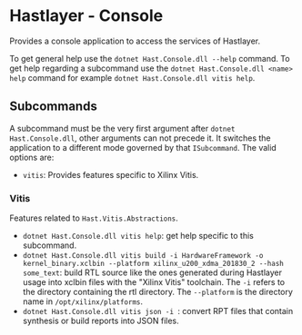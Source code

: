 ﻿# Hastlayer - Console



Provides a console application to access the services of Hastlayer.

To get general help use the `dotnet Hast.Console.dll --help` command. To get help regarding a subcommand use the `dotnet Hast.Console.dll <name> help` command for example `dotnet Hast.Console.dll vitis help`.


## Subcommands

A subcommand must be the very first argument after `dotnet Hast.Console.dll`, other arguments can not precede it. It switches the application to a different mode governed by that `ISubcommand`. The valid options are:
- `vitis`: Provides features specific to Xilinx Vitis.


### Vitis

Features related to `Hast.Vitis.Abstractions`.

- `dotnet Hast.Console.dll vitis help`: get help specific to this subcommand.
- `dotnet Hast.Console.dll vitis build -i HardwareFramework -o kernel_binary.xclbin --platform xilinx_u200_xdma_201830_2 --hash some_text`: build RTL source like the ones generated during Hastlayer usage into xclbin files with the "Xilinx Vitis" toolchain. The `-i` refers to the directory containing the rtl directory. The `--platform` is the directory name in `/opt/xilinx/platforms`. 
- `dotnet Hast.Console.dll vitis json -i `: convert RPT files that contain synthesis or build reports into JSON files. 
